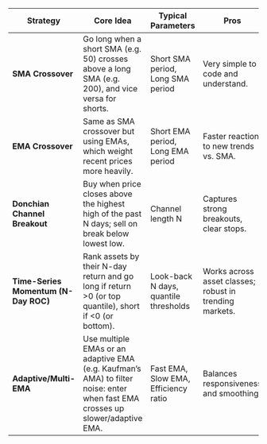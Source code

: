 | Strategy                             | Core Idea                                                                                                                      | Typical Parameters                    | Pros                                                    | Cons                                                   |
| ------------------------------------ | ------------------------------------------------------------------------------------------------------------------------------ | ------------------------------------- | ------------------------------------------------------- | ------------------------------------------------------ |
| **SMA Crossover**                    | Go long when a short SMA (e.g. 50) crosses above a long SMA (e.g. 200), and vice versa for shorts.                             | Short SMA period, Long SMA period     | Very simple to code and understand.                     | Late signals in choppy markets.                        |
| **EMA Crossover**                    | Same as SMA crossover but using EMAs, which weight recent prices more heavily.                                                 | Short EMA period, Long EMA period     | Faster reaction to new trends vs. SMA.                  | Can whipsaw more in sideways markets.                  |
| **Donchian Channel Breakout**        | Buy when price closes above the highest high of the past N days; sell on break below lowest low.                               | Channel length N                      | Captures strong breakouts, clear stops.                 | Gives false-break signals in low volatility.           |
| **Time-Series Momentum (N-Day ROC)** | Rank assets by their N-day return and go long if return >0 (or top quantile), short if <0 (or bottom).                         | Look-back N days, quantile thresholds | Works across asset classes; robust in trending markets. | Requires rebalancing; drift in mean-reverting periods. |
| **Adaptive/Multi-EMA**               | Use multiple EMAs or an adaptive EMA (e.g. Kaufman’s AMA) to filter noise: enter when fast EMA crosses up slower/adaptive EMA. | Fast EMA, Slow EMA, Efficiency ratio  | Balances responsiveness and smoothing.                  | More parameters to optimize; complexity.               |
